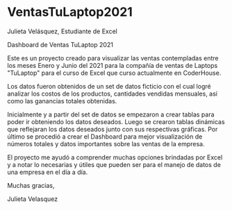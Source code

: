 # VentasTuLaptop2021

Julieta Velásquez, Estudiante de Excel

Dashboard de Ventas TuLaptop 2021

Este es un proyecto creado para visualizar las ventas contempladas entre los meses Enero y Junio del 2021 para la compañía de ventas de Laptops "TuLaptop" para el curso de Excel que curso actualmente en CoderHouse.

Los datos fueron obtenidos de un set de datos ficticio con el cual logré analizar los costos de los productos, cantidades vendidas mensuales, así como las ganancias totales obtenidas.

Inicialmente y a partir del set de datos se empezaron a crear tablas para poder ir obteniendo los datos deseados. Luego se crearon tablas dinámicas que reflejaran los datos deseados junto con sus respectivas gráficas. Por último se procedió a crear el Dashboard para mejor visualización de números totales y datos importantes sobre las ventas de la empresa.

El proyecto me ayudó a comprender muchas opciones brindadas por Excel y a notar lo necesarias y útiles que pueden ser para el manejo de datos de una empresa en el día a día.

Muchas gracias,

Julieta Velasquez
